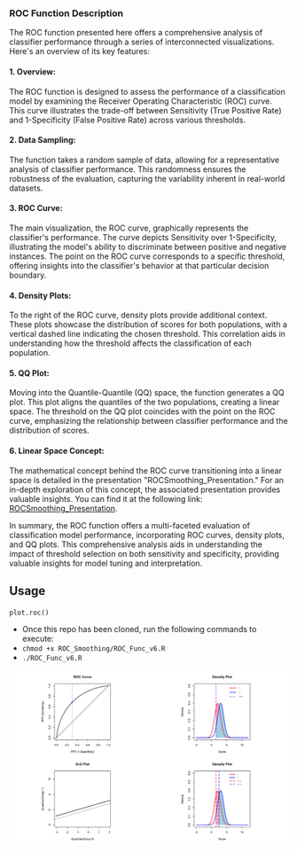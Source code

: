 ### ROC Function Description

The ROC function presented here offers a comprehensive analysis of classifier performance through a series of interconnected visualizations. Here's an overview of its key features:

#### 1. Overview:
The ROC function is designed to assess the performance of a classification model by examining the Receiver Operating Characteristic (ROC) curve. This curve illustrates the trade-off between Sensitivity (True Positive Rate) and 1-Specificity (False Positive Rate) across various thresholds.

#### 2. Data Sampling:
The function takes a random sample of data, allowing for a representative analysis of classifier performance. This randomness ensures the robustness of the evaluation, capturing the variability inherent in real-world datasets.

#### 3. ROC Curve:
The main visualization, the ROC curve, graphically represents the classifier's performance. The curve depicts Sensitivity over 1-Specificity, illustrating the model's ability to discriminate between positive and negative instances. The point on the ROC curve corresponds to a specific threshold, offering insights into the classifier's behavior at that particular decision boundary.

#### 4. Density Plots:
To the right of the ROC curve, density plots provide additional context. These plots showcase the distribution of scores for both populations, with a vertical dashed line indicating the chosen threshold. This correlation aids in understanding how the threshold affects the classification of each population.

#### 5. QQ Plot:
Moving into the Quantile-Quantile (QQ) space, the function generates a QQ plot. This plot aligns the quantiles of the two populations, creating a linear space. The threshold on the QQ plot coincides with the point on the ROC curve, emphasizing the relationship between classifier performance and the distribution of scores.

#### 6. Linear Space Concept:
The mathematical concept behind the ROC curve transitioning into a linear space is detailed in the presentation "ROCSmoothing_Presentation." For an in-depth exploration of this concept, the associated presentation provides valuable insights. You can find it at the following link: [ROCSmoothing_Presentation](https://rpubs.com/gsmit013/1136190).

In summary, the ROC function offers a multi-faceted evaluation of classification model performance, incorporating ROC curves, density plots, and QQ plots. This comprehensive analysis aids in understanding the impact of threshold selection on both sensitivity and specificity, providing valuable insights for model tuning and interpretation.

## Usage
`plot.roc()`
* Once this repo has been cloned, run the following commands to execute:
* `chmod +x ROC_Smoothing/ROC_Func_v6.R` 
* `./ROC_Func_v6.R` 

![Sim Image](sim.png)


